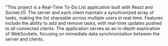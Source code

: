"This project is a Real-Time To-Do List application built with React and Socket.IO. The server and each client maintain a synchronized array of tasks, making the list shareable across multiple users in real-time. Features include the ability to add and remove tasks, with real-time updates pushed to all connected clients. The application serves as an in-depth exploration of WebSockets, focusing on immediate data synchronization between the server and clients.

